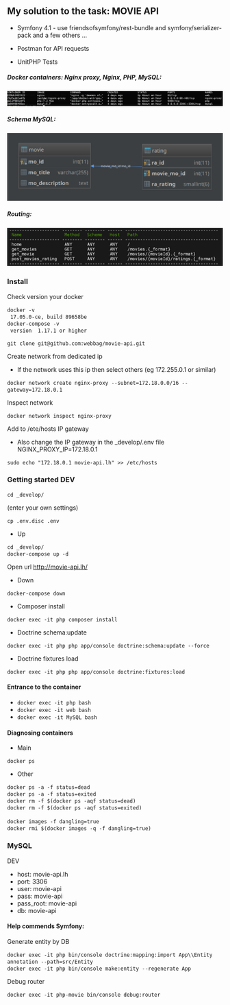 ## My solution to the task: MOVIE API

* Symfony 4.1 -  use friendsofsymfony/rest-bundle and symfony/serializer-pack and a few others ...

* Postman for API requests

* UnitPHP Tests 

##### Docker containers: Nginx proxy, Nginx, PHP, MySQL:
![Alt text](https://github.com/webbag/movie-api/blob/master/_develop/docker-ps.png?raw=true "Docker containers")


##### Schema MySQL:
![Alt text](https://github.com/webbag/movie-api/blob/master/_develop/movie-api.png?raw=true "Model DB")


##### Routing:
![Alt text](https://github.com/webbag/movie-api/blob/master/_develop/routing.png?raw=true "Model DB")

### Install 
Check version your docker
```
docker -v
 17.05.0-ce, build 89658be
docker-compose -v
 version  1.17.1 or higher
```
```
git clone git@github.com:webbag/movie-api.git
``` 

Create network from dedicated ip
* If the network uses this ip then select others (eg 172.255.0.1 or similar)
``` 
docker network create nginx-proxy --subnet=172.18.0.0/16 --gateway=172.18.0.1
```
Inspect network
``` 
docker network inspect nginx-proxy
```
Add to /ete/hosts IP gateway
* Also change the IP gateway in the _develop/.env file NGINX_PROXY_IP=172.18.0.1 
``` 
sudo echo "172.18.0.1 movie-api.lh" >> /etc/hosts
```

### Getting started DEV
```
cd _develop/ 
```
(enter your own settings)
```
cp .env.disc .env 
```

* Up
```
cd _develop/ 
docker-compose up -d
```
Open url 
http://movie-api.lh/ 

* Down
```
docker-compose down
```

* Composer install

```
docker exec -it php composer install
```

* Doctrine schema:update 

```
docker exec -it php php app/console doctrine:schema:update --force
```

* Doctrine fixtures load

```
docker exec -it php php app/console doctrine:fixtures:load
```

#### Entrance to the container
*  ```docker exec -it php bash ```
*  ```docker exec -it web bash ```
*  ```docker exec -it MySQL bash ```
 
#### Diagnosing containers

* Main 
``` 
docker ps
``` 

* Other
``` 
docker ps -a -f status=dead
docker ps -a -f status=exited
docker rm -f $(docker ps -aqf status=dead)
docker rm -f $(docker ps -aqf status=exited)

docker images -f dangling=true
docker rmi $(docker images -q -f dangling=true)
``` 

### MySQL

DEV
* host:       movie-api.lh
* port:       3306
* user:       movie-api
* pass:       movie-api
* pass_root:  movie-api
* db:         movie-api


#### Help commends Symfony: 

Generate entity by DB
``` 
docker exec -it php bin/console doctrine:mapping:import App\\Entity annotation --path=src/Entity
docker exec -it php bin/console make:entity --regenerate App
``` 

Debug router
``` 
docker exec -it php-movie bin/console debug:router
``` 
